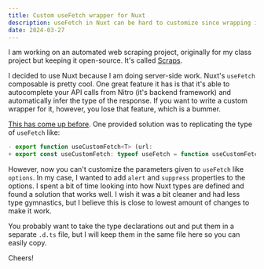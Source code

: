 ```yaml
---
title: Custom useFetch wrapper for Nuxt
description: useFetch in Nuxt can be hard to customize since wrapping it manually loses type completion. Here's how to do it correctly.
date: 2024-03-27
---
```


I am working on an automated web scraping project, originally for my class project but keeping it open-source.
It's called [Scraps](https://github.com/BarishNamazov/scraps).

I decided to use Nuxt because I am doing server-side work. Nuxt's `useFetch` composable is pretty cool.
One great feature it has is that it's able to autocomplete your API calls from
Nitro (it's backend framework) and automatically infer the type of the response.
If you want to write a custom wrapper for it, however, you lose that feature, which is a bummer.

[This has come up before](https://github.com/nuxt/nuxt/issues/23154). One provided solution was to replicating the 
type of `useFetch` like:

```ts
- export function useCustomFetch<T> (url: 
+ export const useCustomFetch: typeof useFetch = function useCustomFetch<T> (url: 
```

However, now you can't customize the parameters given to `useFetch` like `options`.
In my case, I wanted to add `alert` and `suppress` properties to the options.
I spent a bit of time looking into how Nuxt types are defined and found a solution that works well.
I wish it was a bit cleaner and had less type gymnastics,
but I believe this is close to lowest amount of changes to make it work.

You probably want to take the type declarations out and put them in a separate
`.d.ts` file, but I will keep them in the same file here so you can easily copy.

Cheers!

<script src="https://gist.github.com/BarishNamazov/f9827165c4259d29b16a99c9d018588c.js"></script>